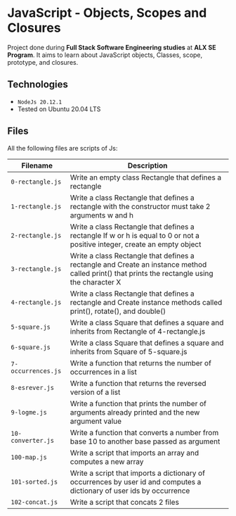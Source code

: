 # JavaScript - Objects, Scopes and Closures
Project done during **Full Stack Software Engineering studies** at **ALX SE Program**. It aims to learn about JavaScript objects, Classes, scope, prototype, and closures.

## Technologies
* `NodeJs 20.12.1`
* Tested on Ubuntu 20.04 LTS

## Files

All the following files are scripts of Js:

| Filename | Description |
| -------- | ----------- |
| `0-rectangle.js` | Write an empty class Rectangle that defines a rectangle |
| `1-rectangle.js` | Write a class Rectangle that defines a rectangle with the constructor must take 2 arguments w and h |
| `2-rectangle.js` | Write a class Rectangle that defines a rectangle If w or h is equal to 0 or not a positive integer, create an empty object |
| `3-rectangle.js` | Write a class Rectangle that defines a rectangle and Create an instance method called print() that prints the rectangle using the character X |
| `4-rectangle.js` | Write a class Rectangle that defines a rectangle and Create instance methods called print(), rotate(), and double() |
| `5-square.js` | Write a class Square that defines a square and inherits from Rectangle of 4-rectangle.js |
| `6-square.js` | Write a class Square that defines a square and inherits from Square of 5-square.js |
| `7-occurrences.js` | Write a function that returns the number of occurrences in a list |
| `8-esrever.js` | Write a function that returns the reversed version of a list |
| `9-logme.js` | Write a function that prints the number of arguments already printed and the new argument value |
| `10-converter.js` | Write a function that converts a number from base 10 to another base passed as argument |
| `100-map.js` | Write a script that imports an array and computes a new array |
| `101-sorted.js` | Write a script that imports a dictionary of occurrences by user id and computes a dictionary of user ids by occurrence |
| `102-concat.js` | Write a script that concats 2 files |
